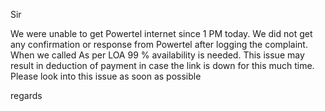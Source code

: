 Sir

We were unable to get Powertel internet since 1 PM today.
We did not get any confirmation or response from Powertel after logging the complaint.
When we called 
As per LOA 99 % availability is needed.
This issue may result in deduction of payment in case the link is down for this much time.
Please look into this issue as soon as possible

regards
<!--stackedit_data:
eyJwcm9wZXJ0aWVzIjoidGl0bGU6IENvbnZlcnQgcGFuZGFzIF
NlcmllcyB0byBkaWN0aW9uYXJ5IGluIHB5dGhvblxuYXV0aG9y
OiBOYWdhc3VkaGlyIFB1bGxhXG5kYXRlOiAnMjAyMC0wNy0wNC
dcbiIsImhpc3RvcnkiOlsxMjkyMTk3NiwxNzgwNjcyMzgzLDE3
ODA2NzIzODNdfQ==
-->